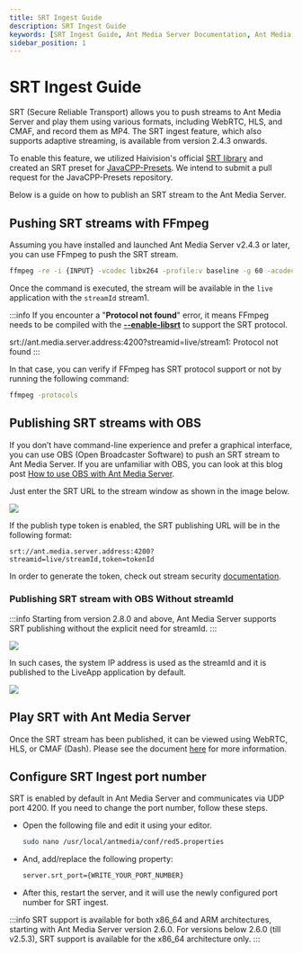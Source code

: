 ```yaml
---
title: SRT Ingest Guide
description: SRT Ingest Guide
keywords: [SRT Ingest Guide, Ant Media Server Documentation, Ant Media Server Tutorials]
sidebar_position: 1
---
```


# SRT Ingest Guide

SRT (Secure Reliable Transport) allows you to push streams to Ant Media Server and play them using various formats, including WebRTC, HLS, and CMAF, and record them as MP4. The SRT ingest feature, which also supports adaptive streaming, is available from version 2.4.3 onwards.

To enable this feature, we utilized Haivision's official [SRT library](https://github.com/Haivision/srt) and created an SRT preset for [JavaCPP-Presets](https://github.com/bytedeco/javacpp-presets). We intend to submit a pull request for the JavaCPP-Presets repository.

Below is a guide on how to publish an SRT stream to the Ant Media Server.

## Pushing SRT streams with FFmpeg

Assuming you have installed and launched Ant Media Server v2.4.3 or later, you can use FFmpeg to push the SRT stream. 

```bash
ffmpeg -re -i {INPUT} -vcodec libx264 -profile:v baseline -g 60 -acodec aac -f mpegts srt://ant.media.server.address:4200?streamid=live/stream1
```

Once the command is executed, the stream will be available in the `live` application with the `streamId` stream1.

:::info
 If you encounter a "**Protocol not found**" error, it means FFmpeg needs to be compiled with the [**--enable-libsrt**](https://srtlab.github.io/srt-cookbook/apps/ffmpeg/) to support the SRT protocol.

srt://ant.media.server.address:4200?streamid\=live/stream1: Protocol not found
:::

In that case, you can verify if FFmpeg has SRT protocol support or not by running the following command:

```bash
ffmpeg -protocols
```

## Publishing SRT streams with OBS

If you don’t have command-line experience and prefer a graphical interface, you can use OBS (Open Broadcaster Software) to push an SRT stream to Ant Media Server. If you are unfamiliar with OBS, you can look at this blog post [How to use OBS with Ant Media Server](https://antmedia.io/how-to-use-obs-with-ant-media-server/). 

Just enter the SRT URL to the stream window as shown in the image below.

![](@site/static/img/Screen-Shot-2022-04-20-at-14.48.30-1024x811.png)

If the publish type token is enabled, the SRT publishing URL will be in the following format:

```
srt://ant.media.server.address:4200?streamid=live/streamId,token=tokenId
```

In order to generate the token, check out stream security [documentation](https://antmedia.io/docs/category/stream-security/).

### Publishing SRT stream with OBS Without streamId

:::info
Starting from version 2.8.0 and above, Ant Media Server supports SRT publishing without the explicit need for streamId.
:::

![](@site/static/img/publish-live-stream/srt/srt-obs.png)

In such cases, the system IP address is used as the streamId and it is published to the LiveApp application by default.

![](@site/static/img/publish-live-stream/srt/srt-stream.png)


## Play SRT with Ant Media Server

Once the SRT stream has been published, it can be viewed using WebRTC, HLS, or CMAF (Dash). Please see the document [here](https://antmedia.io/docs/category/playing-live-streams/) for more information.

## Configure SRT Ingest port number

SRT is enabled by default in Ant Media Server and communicates via UDP port 4200. If you need to change the port number, follow these steps.

- Open the following file and edit it using your editor.

   ```bash
   sudo nano /usr/local/antmedia/conf/red5.properties
   ```

- And, add/replace the following property:

   ```bash
   server.srt_port={WRITE_YOUR_PORT_NUMBER}
   ```

- After this, restart the server, and it will use the newly configured port number for SRT ingest.

:::info
SRT support is available for both x86_64 and ARM architectures, starting with Ant Media Server version 2.6.0. For versions below 2.6.0 (till v2.5.3), SRT support is available for the x86_64 architecture only.
:::
